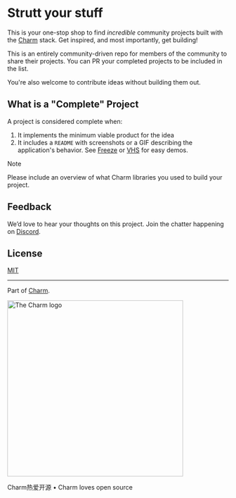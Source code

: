 # Strutt your stuff

This is your one-stop shop to find *incredible* community projects built with
the [Charm][charm] stack. Get inspired, and most importantly, get building!

This is an entirely community-driven repo for members of the community to share
their projects. You can PR your completed projects to be included in the list. 

You're also welcome to contribute ideas without building them out. 

## What is a "Complete" Project

A project is considered complete when:
1. It implements the minimum viable product for the idea
2. It includes a `README` with screenshots or a GIF describing the
   application's behavior. See [Freeze][freeze] or [VHS][vhs] for easy demos.
   
> [!NOTE]
> Please include an overview of what Charm libraries you used to build your project.

## Feedback

We’d love to hear your thoughts on this project. Join the chatter happening on [Discord](https://charm.sh/chat).

## License

[MIT](https://github.com/charmbracelet/skate/raw/main/LICENSE)

***

Part of [Charm](https://charm.sh).

<a href="https://charm.sh/"><img alt="The Charm logo" src="https://stuff.charm.sh/charm-badge.jpg" width="400"></a>

Charm热爱开源 • Charm loves open source

[charm]: https://github.com/charmbracelet/
[freeze]: https://github.com/charmbracelet/freeze
[vhs]: https://github.com/charmbracelet/vhs
